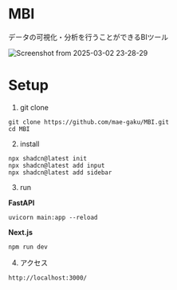 

# MBI
データの可視化・分析を行うことができるBIツール

![Screenshot from 2025-03-02 23-28-29](https://github.com/user-attachments/assets/dc49ec7f-5c5a-44b6-9b08-3e66e9c2f89c)


# Setup

1. git clone
```
git clone https://github.com/mae-gaku/MBI.git
cd MBI
```

2. install
```
npx shadcn@latest init
npx shadcn@latest add input
npx shadcn@latest add sidebar
```


3. run

**FastAPI**
```
uvicorn main:app --reload
```

**Next.js**
```
npm run dev
```

4. アクセス
```
http://localhost:3000/
```
